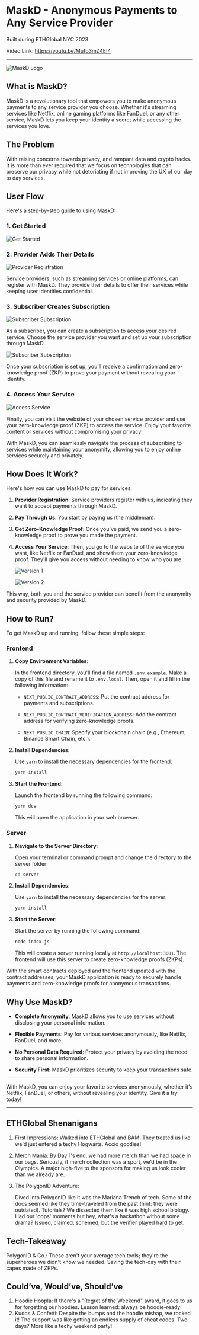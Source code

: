 # MaskD - Anonymous Payments to Any Service Provider

Built during ETHGlobal NYC 2023

Video Link: https://youtu.be/Mufb3mZ4EI4

---

![MaskD Logo](https://cdn.discordapp.com/attachments/1105610567454052406/1155459855277105172/skunks.ai_an_dystopian_society_filled_with_masked_people_in_a_b_c817cb1b-a564-4e30-a442-e363db1fff78.png)

## What is MaskD?

MaskD is a revolutionary tool that empowers you to make anonymous payments to any service provider you choose. Whether it's streaming services like Netflix, online gaming platforms like FanDuel, or any other service, MaskD lets you keep your identity a secret while accessing the services you love.

## The Problem

With raising concerns towards privacy, and rampant data and crypto hacks. It is more than ever required that we focus on technologies that can preserve our privacy while not detoriating if not improving the UX of our day to day services.

## User Flow

Here's a step-by-step guide to using MaskD:

### 1. Get Started

![Get Started](https://gtrvjdtwdfnbjeytdjvv.supabase.co/storage/v1/object/public/warp/public/1.png)

### 2. Provider Adds Their Details

![Provider Registration](https://gtrvjdtwdfnbjeytdjvv.supabase.co/storage/v1/object/public/warp/public/4.png)

Service providers, such as streaming services or online platforms, can register with MaskD. They provide their details to offer their services while keeping user identities confidential.

### 3. Subscriber Creates Subscription

![Subscriber Subscription](https://gtrvjdtwdfnbjeytdjvv.supabase.co/storage/v1/object/public/warp/public/2.png)

As a subscriber, you can create a subscription to access your desired service. Choose the service provider you want and set up your subscription through MaskD.

![Subscriber Subscription](https://gtrvjdtwdfnbjeytdjvv.supabase.co/storage/v1/object/public/warp/public/3.png)

Once your subscription is set up, you'll receive a confirmation and zero-knowledge proof (ZKP) to prove your payment without revealing your identity.

### 4. Access Your Service

![Access Service](https://gtrvjdtwdfnbjeytdjvv.supabase.co/storage/v1/object/public/warp/public/5.png)

Finally, you can visit the website of your chosen service provider and use your zero-knowledge proof (ZKP) to access the service. Enjoy your favorite content or services without compromising your privacy!

With MaskD, you can seamlessly navigate the process of subscribing to services while maintaining your anonymity, allowing you to enjoy online services securely and privately.

## How Does It Work?

Here's how you can use MaskD to pay for services:

1. **Provider Registration**: Service providers register with us, indicating they want to accept payments through MaskD.

2. **Pay Through Us**: You start by paying us (the middleman).

3. **Get Zero-Knowledge Proof**: Once you've paid, we send you a zero-knowledge proof to prove you made the payment.

4. **Access Your Service**: Then, you go to the website of the service you want, like Netflix or FanDuel, and show them your zero-knowledge proof. They'll give you access without needing to know who you are.

    ![Version 1](https://cdn.discordapp.com/attachments/1155039444852822027/1155462869681459234/Screenshot_2023-09-24_at_4.34.18_AM.png)

    ![Version 2](https://cdn.discordapp.com/attachments/1155039444852822027/1155462869350092910/Screenshot_2023-09-24_at_4.40.02_AM.png)

This way, both you and the service provider can benefit from the anonymity and security provided by MaskD.

## How to Run?

To get MaskD up and running, follow these simple steps:

### Frontend

1. **Copy Environment Variables**:

    In the frontend directory, you'll find a file named `.env.example`. Make a copy of this file and rename it to `.env.local`. Then, open it and fill in the following information:

    - `NEXT_PUBLIC_CONTRACT_ADDRESS`: Put the contract address for payments and subscriptions.

    - `NEXT_PUBLIC_CONTRACT_VERIFICATION_ADDRESS`: Add the contract address for verifying zero-knowledge proofs.

    - `NEXT_PUBLIC_CHAIN`: Specify your blockchain chain (e.g., Ethereum, Binance Smart Chain, etc.).

2. **Install Dependencies**:

    Use `yarn` to install the necessary dependencies for the frontend:

    ```bash
    yarn install
    ```

3. **Start the Frontend**:

    Launch the frontend by running the following command:

    ```bash
    yarn dev
    ```

    This will open the application in your web browser.

### Server

1. **Navigate to the Server Directory**:

    Open your terminal or command prompt and change the directory to the server folder:

    ```bash
    cd server
    ```

2. **Install Dependencies**:

    Use `yarn` to install the necessary dependencies for the server:

    ```bash
    yarn install
    ```

3. **Start the Server**:

    Start the server by running the following command:

    ```bash
    node index.js
    ```

    This will create a server running locally at `http://localhost:3001`. The frontend will use this server to create zero-knowledge proofs (ZKPs).

With the smart contracts deployed and the frontend updated with the contract addresses, your MaskD application is ready to securely handle payments and zero-knowledge proofs for anonymous transactions.

## Why Use MaskD?

-   **Complete Anonymity**: MaskD allows you to use services without disclosing your personal information.

-   **Flexible Payments**: Pay for various services anonymously, like Netflix, FanDuel, and more.

-   **No Personal Data Required**: Protect your privacy by avoiding the need to share personal information.

-   **Security First**: MaskD prioritizes security to keep your transactions safe.

---

With MaskD, you can enjoy your favorite services anonymously, whether it's Netflix, FanDuel, or others, without revealing your identity. Give it a try today!

---

## ETHGlobal Shenanigans

1. First Impressions: Walked into ETHGlobal and BAM! They treated us like we'd just entered a techy Hogwarts. Accio goodies!

2. Merch Mania: By Day 1's end, we had more merch than we had space in our bags. Seriously, if merch collection was a sport, we’d be in the Olympics. A major high-five to the sponsors for making us look cooler than we already are.

3. The PolygonID Adventure:

    Dived into PolygonID like it was the Mariana Trench of tech.
    Some of the docs seemed like they time-traveled from the past (hint: they were outdated).
    Tutorials? We dissected them like it was high school biology.
    Had our 'oops' moments but hey, what's a hackathon without some drama?
    Issued, claimed, schemed, but the verifier played hard to get.

## Tech-Takeaway

PolygonID & Co.: These aren't your average tech tools; they're the superheroes we didn't know we needed. Saving the tech-day with their capes made of ZKPs.

## Could’ve, Would’ve, Should’ve

1. Hoodie Hoopla: If there's a "Regret of the Weekend" award, it goes to us for forgetting our hoodies. Lesson learned: always be hoodie-ready!
2. Kudos & Confetti: Despite the bumps and the hoodie mishap, we rocked it! The support was like getting an endless supply of cheat codes. Two days? More like a techy weekend party!
